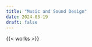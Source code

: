 ```yaml
---
title: "Music and Sound Design"
date: 2024-03-19
draft: false
---
```




<div class="works-grid">
{{< works >}}
</div>